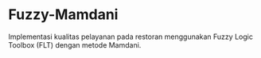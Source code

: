 # Fuzzy-Mamdani
Implementasi kualitas pelayanan pada restoran menggunakan Fuzzy Logic Toolbox (FLT) dengan metode Mamdani.
